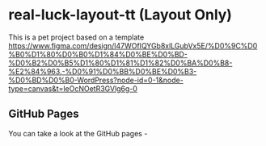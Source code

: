 # real-luck-layout-tt (Layout Only)

This is a pet project based on a template https://www.figma.com/design/l47WOfIQYGb8xlLGubVx5E/%D0%9C%D0%B0%D1%80%D0%B0%D1%84%D0%BE%D0%BD-%D0%B2%D0%B5%D1%80%D1%81%D1%82%D0%BA%D0%B8-%E2%84%963.-%D0%91%D0%BB%D0%BE%D0%B3-%D0%BD%D0%B0-WordPress?node-id=0-1&node-type=canvas&t=leOcNOetR3GVlg6g-0

## GitHub Pages

You can take a look at the GitHub pages -
